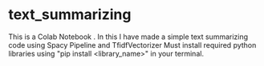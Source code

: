 # text_summarizing
This is a Colab Notebook . In this I have made a simple text summarizing code using Spacy Pipeline and TfidfVectorizer
Must install required python libraries using "pip install <library_name>" in your terminal.
